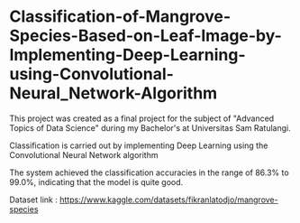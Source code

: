 # Classification-of-Mangrove-Species-Based-on-Leaf-Image-by-Implementing-Deep-Learning-using-Convolutional-Neural_Network-Algorithm

This project was created as a final project for the subject of "Advanced Topics of Data Science" during my Bachelor's at Universitas Sam Ratulangi.

Classification is carried out by implementing Deep Learning using the Convolutional Neural Network algorithm

The system achieved the classification accuracies in the range of 86.3% to 99.0%, indicating that the model is quite good.

Dataset link : https://www.kaggle.com/datasets/fikranlatodjo/mangrove-species
